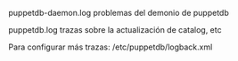 puppetdb-daemon.log
  problemas del demonio de puppetdb

puppetdb.log
  trazas sobre la actualización de catalog, etc

Para configurar más trazas:
/etc/puppetdb/logback.xml
